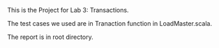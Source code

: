 This is the Project for Lab 3: Transactions.

The test cases we used are in Tranaction function in LoadMaster.scala.

The report is in root directory.